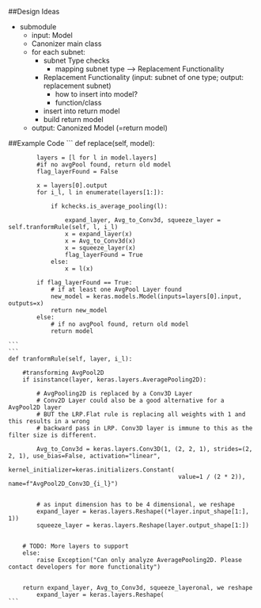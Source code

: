 ##Design Ideas
- submodule
    - input: Model
    - Canonizer main class
    - for each subnet:
        - subnet Type checks
            - mapping subnet type --> Replacement Functionality
        - Replacement Functionality (input: subnet of one type; output: replacement subnet)
            - how to insert into model?
            - function/class   
        - insert into return model
        - build return model
    - output: Canonized Model (=return model)
    
    
##Example Code
    ```
    def replace(self, model):
    
            layers = [l for l in model.layers]
            #if no avgPool found, return old model
            flag_layerFound = False
    
            x = layers[0].output
            for i_l, l in enumerate(layers[1:]):
    
                if kchecks.is_average_pooling(l):
    
                    expand_layer, Avg_to_Conv3d, squeeze_layer = self.tranformRule(self, l, i_l)
                    x = expand_layer(x)
                    x = Avg_to_Conv3d(x)
                    x = squeeze_layer(x)
                    flag_layerFound = True
                else:
                    x = l(x)
    
            if flag_layerFound == True:
                # if at least one AvgPool Layer found
                new_model = keras.models.Model(inputs=layers[0].input, outputs=x)
                return new_model
            else:
                # if no avgPool found, return old model
                return model
            
    ```
    ```
    def tranformRule(self, layer, i_l):

        #transforming AvgPool2D
        if isinstance(layer, keras.layers.AveragePooling2D):

            # AvgPooling2D is replaced by a Conv3D Layer
            # Conv2D Layer could also be a good alternative for a AvgPool2D layer
            # BUT the LRP.Flat rule is replacing all weights with 1 and this results in a wrong
            # backward pass in LRP. Conv3D layer is immune to this as the filter size is different.

            Avg_to_Conv3d = keras.layers.Conv3D(1, (2, 2, 1), strides=(2, 2, 1), use_bias=False, activation="linear",
                                                kernel_initializer=keras.initializers.Constant(
                                                    value=1 / (2 * 2)), name=f"AvgPool2D_Conv3D_{i_l}")


            # as input dimension has to be 4 dimensional, we reshape
            expand_layer = keras.layers.Reshape((*layer.input_shape[1:], 1))
            squeeze_layer = keras.layers.Reshape(layer.output_shape[1:])


        # TODO: More layers to support
        else:
            raise Exception("Can only analyze AveragePooling2D. Please contact developers for more functionality")


        return expand_layer, Avg_to_Conv3d, squeeze_layeronal, we reshape
            expand_layer = keras.layers.Reshape(
    ```